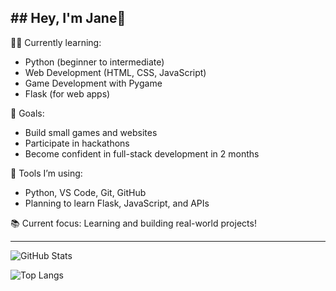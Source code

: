 ## ## Hey, I'm Jane👋

👨‍💻 Currently learning:
- Python (beginner to intermediate)
- Web Development (HTML, CSS, JavaScript)
- Game Development with Pygame
- Flask (for web apps)

🚀 Goals:
- Build small games and websites
- Participate in hackathons
- Become confident in full-stack development in 2 months

🔧 Tools I’m using:
- Python, VS Code, Git, GitHub
- Planning to learn Flask, JavaScript, and APIs

📚 Current focus: Learning and building real-world projects!

---

![GitHub Stats](https://github-readme-stats.vercel.app/api?username=PratRah&show_icons=true&theme=tokyonight)

![Top Langs](https://github-readme-stats.vercel.app/api/top-langs/?username=PratRah&layout=compact&theme=tokyonight)


